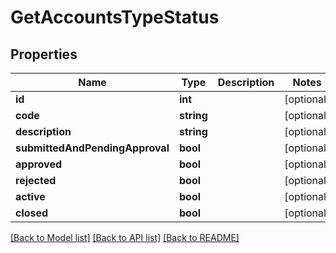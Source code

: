 # GetAccountsTypeStatus

## Properties
Name | Type | Description | Notes
------------ | ------------- | ------------- | -------------
**id** | **int** |  | [optional] 
**code** | **string** |  | [optional] 
**description** | **string** |  | [optional] 
**submittedAndPendingApproval** | **bool** |  | [optional] 
**approved** | **bool** |  | [optional] 
**rejected** | **bool** |  | [optional] 
**active** | **bool** |  | [optional] 
**closed** | **bool** |  | [optional] 

[[Back to Model list]](../../README.md#documentation-for-models) [[Back to API list]](../../README.md#documentation-for-api-endpoints) [[Back to README]](../../README.md)


